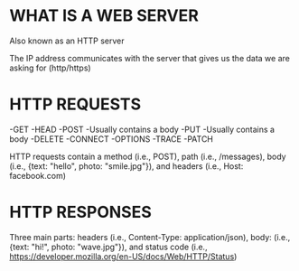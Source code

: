 # WHAT IS A WEB SERVER

Also known as an HTTP server

The IP address communicates with the server that gives us the data we are asking for (http/https)

# HTTP REQUESTS

-GET
-HEAD
-POST
    -Usually contains a body
-PUT
    -Usually contains a body
-DELETE
-CONNECT
-OPTIONS
-TRACE
-PATCH

HTTP requests contain a method (i.e., POST), path (i.e., /messages), body (i.e., {text: "hello", photo: "smile.jpg"}), and headers (i.e., Host: facebook.com)

# HTTP RESPONSES

Three main parts: headers (i.e., Content-Type: application/json), body: (i.e., {text: "hi!", photo: "wave.jpg"}), and status code (i.e., https://developer.mozilla.org/en-US/docs/Web/HTTP/Status)

